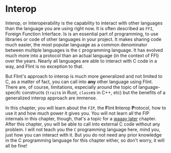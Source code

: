 # Interop

Interop, or Interoperability is the capability to interact with other languages than the language you are using right now. It is often described as `FFI`, Foreign Function Interface. Is is an essential part of programming, to use libraries or code of other languages in your project. It makes sharing code much easier, the most popular language as a common denominator between multiple languages is the `C` programming language. It has evolved much more into a protocol than an actual language (in the context of FFI) over the years. Nearly all languages are able to interact with C code in a way, and Flint is no exception to that.

But Flint's approach to interop is much more generalized and not limited to C, as a matter of fact, you can call into **any** other language using Flint. There are, of course, limitations, especially around the topic of language-specifc constructs (`trait`s in Rust, `class`es in C++, etc) but the benefits of a generalized interop approach are immense.

In this chapter, you will learn about the `FIP`, the **F**lint **I**nterop **P**rotocol, how to use it and how much power it gives you. You will not learn all the FIP internals in this chapter, though, that's a topic for a [waaay later]() chapter. After this chapter, you will be able to call into external C code without any problem. I will not teach you the `C` programming language here, mind you, just how you can interact with it. But you do not need any prior knowledge in the C programming language for this chapter either, so don't worry, it will all be fine!
